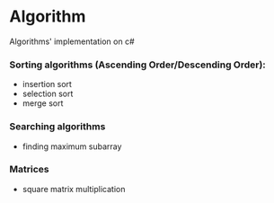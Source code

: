 # Algorithm
Algorithms' implementation on c#

### Sorting algorithms (Ascending Order/Descending Order):
- insertion sort
- selection sort
- merge sort

### Searching algorithms
- finding maximum subarray

### Matrices
- square matrix multiplication
